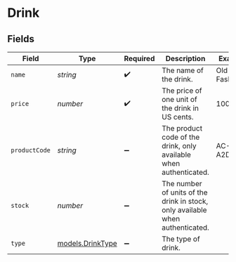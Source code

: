 # Drink


## Fields

| Field                                                                         | Type                                                                          | Required                                                                      | Description                                                                   | Example                                                                       |
| ----------------------------------------------------------------------------- | ----------------------------------------------------------------------------- | ----------------------------------------------------------------------------- | ----------------------------------------------------------------------------- | ----------------------------------------------------------------------------- |
| `name`                                                                        | *string*                                                                      | :heavy_check_mark:                                                            | The name of the drink.                                                        | Old Fashioned                                                                 |
| `price`                                                                       | *number*                                                                      | :heavy_check_mark:                                                            | The price of one unit of the drink in US cents.                               | 1000                                                                          |
| `productCode`                                                                 | *string*                                                                      | :heavy_minus_sign:                                                            | The product code of the drink, only available when authenticated.             | AC-A2DF3                                                                      |
| `stock`                                                                       | *number*                                                                      | :heavy_minus_sign:                                                            | The number of units of the drink in stock, only available when authenticated. |                                                                               |
| `type`                                                                        | [models.DrinkType](../models/drinktype.md)                                    | :heavy_minus_sign:                                                            | The type of drink.                                                            |                                                                               |